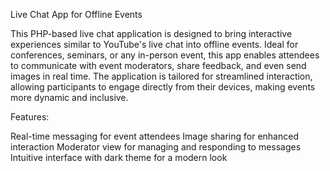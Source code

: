 Live Chat App for Offline Events

This PHP-based live chat application is designed to bring interactive experiences similar to YouTube's live chat into offline events. Ideal for conferences, seminars, or any in-person event, this app enables attendees to communicate with event moderators, share feedback, and even send images in real time. The application is tailored for streamlined interaction, allowing participants to engage directly from their devices, making events more dynamic and inclusive.

Features:

Real-time messaging for event attendees
Image sharing for enhanced interaction
Moderator view for managing and responding to messages
Intuitive interface with dark theme for a modern look
